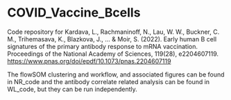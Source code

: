 # COVID_Vaccine_Bcells

Code repository for Kardava, L., Rachmaninoff, N., Lau, W. W., Buckner, C. M., Trihemasava, K., Blazkova, J., ... & Moir, S. (2022). Early human B cell signatures of the primary antibody response to mRNA vaccination. Proceedings of the National Academy of Sciences, 119(28), e2204607119.
https://www.pnas.org/doi/epdf/10.1073/pnas.2204607119

The flowSOM clustering and workflow, and associated figures can be found in NR_code and the antibody correlate related analysis can be found in WL_code, but they can be run independently.

